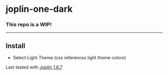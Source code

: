 # joplin-one-dark


### This repo is a WIP!
------


## Install
- Select Light Theme (css references light theme colors)

Last tested with [Joplin 1.6.7](https://github.com/laurent22/joplin/releases/tag/v1.6.7)